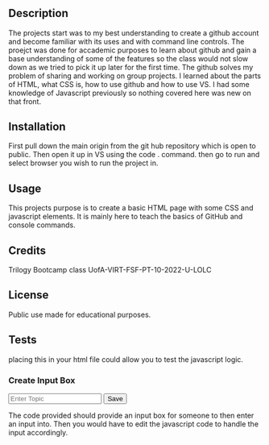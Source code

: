 # <pre-bootcamp-project>

## Description

The projects start was to my best understanding to create a github account and become familiar with its uses and with command line controls. The proejct was done for accademic purposes to learn about github and gain a base understanding of some of the features so the class would not slow down as we tried to pick it up later for the first time. The github solves my problem of sharing and working on group projects. I learned about the parts of HTML, what CSS is, how to use github and how to use VS. I had some knowledge of Javascript previously so nothing covered here was new on that front. 

## Installation

First pull down the main origin from the git hub repository which is open to public. Then open it up in VS using the code . command. then go to run and select browser you wish to run the project in.

## Usage

This projects purpose is to create a basic HTML page with some CSS and javascript elements. It is mainly here to teach the basics of GitHub  and console commands. 

## Credits 

Trilogy Bootcamp class UofA-VIRT-FSF-PT-10-2022-U-LOLC

## License 

Public use made for educational purposes. 

## Tests

placing this in your html file could allow you to test the javascript logic. 

 <h3>Create Input Box</h3>
    <input type="text" id="Topic" placeholder="Enter Topic">
    <button id="btn">Save</button>
    <script src="code.js"></script>

The code provided should provide an input box for someone to then enter an input into. Then you would have to edit the javascript code to handle the input accordingly. 

